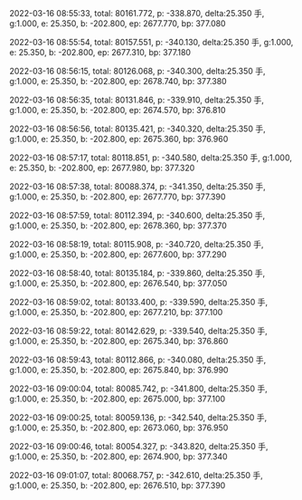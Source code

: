 2022-03-16 08:55:33, total: 80161.772, p: -338.870, delta:25.350 手, g:1.000, e: 25.350, b: -202.800, ep: 2677.770, bp: 377.080

2022-03-16 08:55:54, total: 80157.551, p: -340.130, delta:25.350 手, g:1.000, e: 25.350, b: -202.800, ep: 2677.310, bp: 377.180

2022-03-16 08:56:15, total: 80126.068, p: -340.300, delta:25.350 手, g:1.000, e: 25.350, b: -202.800, ep: 2678.740, bp: 377.380

2022-03-16 08:56:35, total: 80131.846, p: -339.910, delta:25.350 手, g:1.000, e: 25.350, b: -202.800, ep: 2674.570, bp: 376.810

2022-03-16 08:56:56, total: 80135.421, p: -340.320, delta:25.350 手, g:1.000, e: 25.350, b: -202.800, ep: 2675.360, bp: 376.960

2022-03-16 08:57:17, total: 80118.851, p: -340.580, delta:25.350 手, g:1.000, e: 25.350, b: -202.800, ep: 2677.980, bp: 377.320

2022-03-16 08:57:38, total: 80088.374, p: -341.350, delta:25.350 手, g:1.000, e: 25.350, b: -202.800, ep: 2677.770, bp: 377.390

2022-03-16 08:57:59, total: 80112.394, p: -340.600, delta:25.350 手, g:1.000, e: 25.350, b: -202.800, ep: 2678.360, bp: 377.370

2022-03-16 08:58:19, total: 80115.908, p: -340.720, delta:25.350 手, g:1.000, e: 25.350, b: -202.800, ep: 2677.600, bp: 377.290

2022-03-16 08:58:40, total: 80135.184, p: -339.860, delta:25.350 手, g:1.000, e: 25.350, b: -202.800, ep: 2676.540, bp: 377.050

2022-03-16 08:59:02, total: 80133.400, p: -339.590, delta:25.350 手, g:1.000, e: 25.350, b: -202.800, ep: 2677.210, bp: 377.100

2022-03-16 08:59:22, total: 80142.629, p: -339.540, delta:25.350 手, g:1.000, e: 25.350, b: -202.800, ep: 2675.340, bp: 376.860

2022-03-16 08:59:43, total: 80112.866, p: -340.080, delta:25.350 手, g:1.000, e: 25.350, b: -202.800, ep: 2675.840, bp: 376.990

2022-03-16 09:00:04, total: 80085.742, p: -341.800, delta:25.350 手, g:1.000, e: 25.350, b: -202.800, ep: 2675.000, bp: 377.100

2022-03-16 09:00:25, total: 80059.136, p: -342.540, delta:25.350 手, g:1.000, e: 25.350, b: -202.800, ep: 2673.060, bp: 376.950

2022-03-16 09:00:46, total: 80054.327, p: -343.820, delta:25.350 手, g:1.000, e: 25.350, b: -202.800, ep: 2674.900, bp: 377.340

2022-03-16 09:01:07, total: 80068.757, p: -342.610, delta:25.350 手, g:1.000, e: 25.350, b: -202.800, ep: 2676.510, bp: 377.390